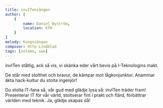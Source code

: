 ```yaml
---
title: invITensången
author: [
	{
		name: Daniel Byström,
		location: KTH
	}
]
melody: Kungssången
composer: Otto Lindblad
tags: [solemn, swe]
---
```


invITen ståtlig, ack så vis,
vi skänka eder vårt bevis
på I-Teknologins makt.

De står med stolthet och bravur,
de kämpar mot lågkonjunktur.
Anammar äkta hack-kultur
du stolta ingenjör!

Du stolta IT-fana så,
vår gud med glädje lysa så:
invITen träder fram!
Presenterar IT för vår värld,
stoltserar fint i prakt och flärd,
förbättrar världen med teknik.
Ja, glädje skapas då!
